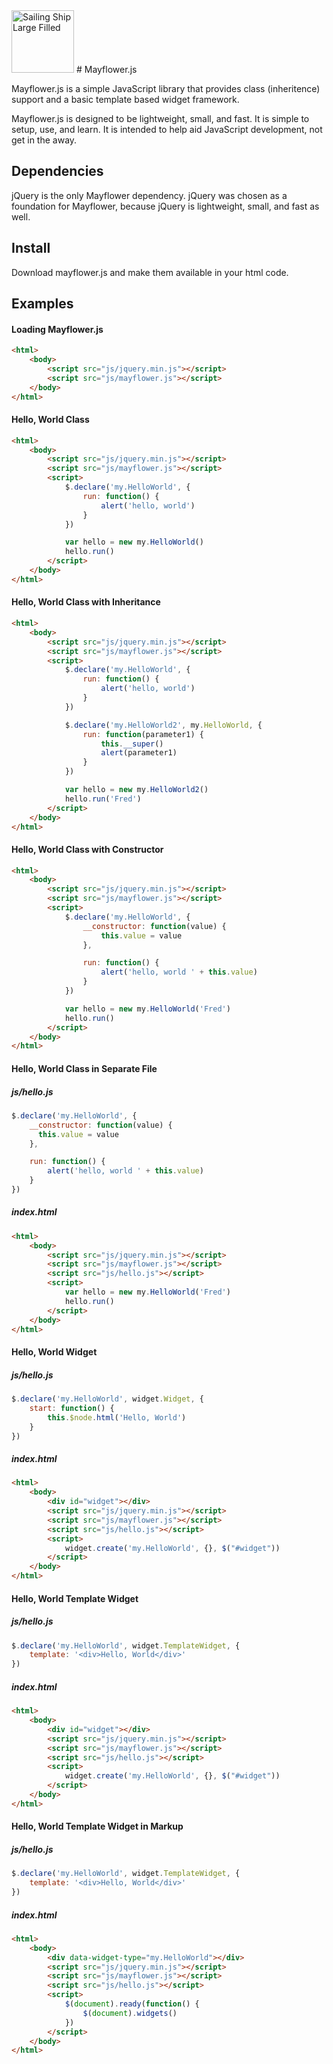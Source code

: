 <img src="https://maxcdn.icons8.com/iOS7/PNG/100/Transport/sailing_ship_large_filled-100.png" title="Sailing Ship Large Filled" width="100">
# Mayflower.js

Mayflower.js is a simple JavaScript library that provides class (inheritence) support and a basic template based widget framework.

Mayflower.js is designed to be lightweight, small, and fast.  It is simple to setup, use, and learn.  It is intended to help aid JavaScript development, not get in the away.


## Dependencies
jQuery is the only Mayflower dependency.  jQuery was chosen as a foundation for Mayflower, because jQuery is lightweight, small, and fast as well.


## Install
Download mayflower.js and make them available in your html code.


## Examples
#### Loading Mayflower.js
```html
<html>
	<body>
		<script src="js/jquery.min.js"></script>
		<script src="js/mayflower.js"></script>
	</body>
</html>
```

#### Hello, World Class
```html
<html>
	<body>
		<script src="js/jquery.min.js"></script>
		<script src="js/mayflower.js"></script>
		<script>
			$.declare('my.HelloWorld', {
				run: function() {
					alert('hello, world')
				}
			})

			var hello = new my.HelloWorld()
			hello.run()
		</script>
	</body>
</html>
```

#### Hello, World Class with Inheritance
```html
<html>
	<body>
		<script src="js/jquery.min.js"></script>
		<script src="js/mayflower.js"></script>
		<script>
			$.declare('my.HelloWorld', {
				run: function() {
					alert('hello, world')
				}
			})

			$.declare('my.HelloWorld2', my.HelloWorld, {
				run: function(parameter1) {
					this.__super()
					alert(parameter1)
				}
			})

			var hello = new my.HelloWorld2()
			hello.run('Fred')
		</script>
	</body>
</html>
```

#### Hello, World Class with Constructor
```html
<html>
	<body>
		<script src="js/jquery.min.js"></script>
		<script src="js/mayflower.js"></script>
		<script>
			$.declare('my.HelloWorld', {
				__constructor: function(value) {
					this.value = value
				},

				run: function() {
					alert('hello, world ' + this.value)
				}
			})

			var hello = new my.HelloWorld('Fred')
			hello.run()
		</script>
	</body>
</html>
```

#### Hello, World Class in Separate File
##### js/hello.js
```javascript
$.declare('my.HelloWorld', {
	__constructor: function(value) {
	  this.value = value
	},

	run: function() {
		alert('hello, world ' + this.value)
	}
})
```
##### index.html
```html
<html>
	<body>
		<script src="js/jquery.min.js"></script>
		<script src="js/mayflower.js"></script>
		<script src="js/hello.js"></script>
		<script>
			var hello = new my.HelloWorld('Fred')
			hello.run()
		</script>
	</body>
</html>
```

#### Hello, World Widget
##### js/hello.js
```javascript
$.declare('my.HelloWorld', widget.Widget, {
	start: function() {
		this.$node.html('Hello, World')
	}
})
```

##### index.html
```html
<html>
	<body>
		<div id="widget"></div>
		<script src="js/jquery.min.js"></script>
		<script src="js/mayflower.js"></script>
		<script src="js/hello.js"></script>
		<script>
			widget.create('my.HelloWorld', {}, $("#widget"))
		</script>
	</body>
</html>
```

#### Hello, World Template Widget
##### js/hello.js
```javascript
$.declare('my.HelloWorld', widget.TemplateWidget, {
	template: '<div>Hello, World</div>'
})
```

##### index.html
```html
<html>
	<body>
		<div id="widget"></div>
		<script src="js/jquery.min.js"></script>
		<script src="js/mayflower.js"></script>
		<script src="js/hello.js"></script>
		<script>
			widget.create('my.HelloWorld', {}, $("#widget"))
		</script>
	</body>
</html>
```

#### Hello, World Template Widget in Markup
##### js/hello.js
```javascript
$.declare('my.HelloWorld', widget.TemplateWidget, {
	template: '<div>Hello, World</div>'
})
```

##### index.html
```html
<html>
	<body>
		<div data-widget-type="my.HelloWorld"></div>
		<script src="js/jquery.min.js"></script>
		<script src="js/mayflower.js"></script>
		<script src="js/hello.js"></script>
		<script>
			$(document).ready(function() {
				$(document).widgets()
			})
		</script>
	</body>
</html>
```
